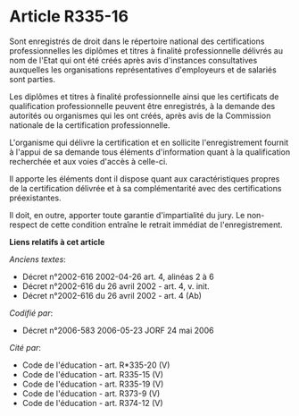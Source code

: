 # Article R335-16

Sont enregistrés de droit dans le répertoire national des certifications professionnelles les diplômes et titres à finalité
professionnelle délivrés au nom de l'Etat qui ont été créés après avis d'instances consultatives auxquelles les organisations
représentatives d'employeurs et de salariés sont parties.

Les diplômes et titres à finalité professionnelle ainsi que les certificats de qualification professionnelle peuvent être
enregistrés, à la demande des autorités ou organismes qui les ont créés, après avis de la Commission nationale de la
certification professionnelle.

L'organisme qui délivre la certification et en sollicite l'enregistrement fournit à l'appui de sa demande tous éléments
d'information quant à la qualification recherchée et aux voies d'accès à celle-ci.

Il apporte les éléments dont il dispose quant aux caractéristiques propres de la certification délivrée et à sa
complémentarité avec des certifications préexistantes.

Il doit, en outre, apporter toute garantie d'impartialité du jury. Le non-respect de cette condition entraîne le retrait
immédiat de l'enregistrement.

**Liens relatifs à cet article**

_Anciens textes_:

  - Décret n°2002-616 2002-04-26 art. 4, alinéas 2 à 6
  - Décret n°2002-616 du 26 avril 2002 - art. 4, v. init.
  - Décret n°2002-616 du 26 avril 2002 - art. 4 (Ab)

_Codifié par_:

  - Décret n°2006-583 2006-05-23 JORF 24 mai 2006

_Cité par_:

  - Code de l'éducation - art. R*335-20 (V)
  - Code de l'éducation - art. R335-15 (V)
  - Code de l'éducation - art. R335-19 (V)
  - Code de l'éducation - art. R373-9 (V)
  - Code de l'éducation - art. R374-12 (V)

